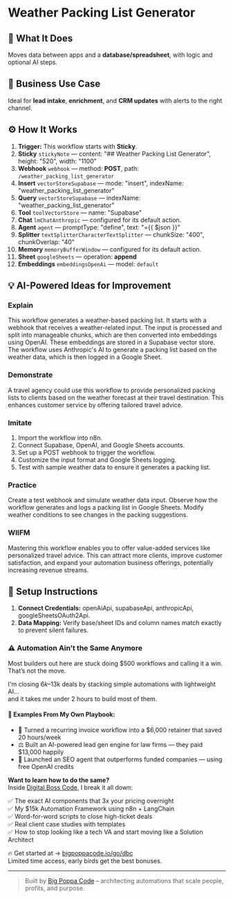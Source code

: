 # Weather Packing List Generator
  ## 🚀 What It Does
  Moves data between apps and a **database/spreadsheet**, with logic and optional AI steps.
  
  ## 💼 Business Use Case
  Ideal for **lead intake**, **enrichment**, and **CRM updates** with alerts to the right channel.
  
  ## ⚙️ How It Works
  1. **Trigger:** This workflow starts with **Sticky**.
  2. **Sticky** `stickyNote` — content: "## Weather Packing List Generator", height: "520", width: "1100"
3. **Webhook** `webhook` — method: **POST**, path: `/weather_packing_list_generator`
4. **Insert** `vectorStoreSupabase` — mode: "insert", indexName: "weather_packing_list_generator"
5. **Query** `vectorStoreSupabase` — indexName: "weather_packing_list_generator"
6. **Tool** `toolVectorStore` — name: "Supabase"
7. **Chat** `lmChatAnthropic` — configured for its default action.
8. **Agent** `agent` — promptType: "define", text: "={{ $json }}"
9. **Splitter** `textSplitterCharacterTextSplitter` — chunkSize: "400", chunkOverlap: "40"
10. **Memory** `memoryBufferWindow` — configured for its default action.
11. **Sheet** `googleSheets` — operation: **append**
12. **Embeddings** `embeddingsOpenAi` — model: `default`
  
  ## 💡 AI-Powered Ideas for Improvement
  ### Explain
This workflow generates a weather-based packing list. It starts with a webhook that receives a weather-related input. The input is processed and split into manageable chunks, which are then converted into embeddings using OpenAI. These embeddings are stored in a Supabase vector store. The workflow uses Anthropic's AI to generate a packing list based on the weather data, which is then logged in a Google Sheet.

### Demonstrate
A travel agency could use this workflow to provide personalized packing lists to clients based on the weather forecast at their travel destination. This enhances customer service by offering tailored travel advice.

### Imitate
1. Import the workflow into n8n.
2. Connect Supabase, OpenAI, and Google Sheets accounts.
3. Set up a POST webhook to trigger the workflow.
4. Customize the input format and Google Sheets logging.
5. Test with sample weather data to ensure it generates a packing list.

### Practice
Create a test webhook and simulate weather data input. Observe how the workflow generates and logs a packing list in Google Sheets. Modify weather conditions to see changes in the packing suggestions.

### WIIFM
Mastering this workflow enables you to offer value-added services like personalized travel advice. This can attract more clients, improve customer satisfaction, and expand your automation business offerings, potentially increasing revenue streams.
  
  ## 🔧 Setup Instructions
  1. **Connect Credentials:** openAiApi, supabaseApi, anthropicApi, googleSheetsOAuth2Api.
2. **Data Mapping:** Verify base/sheet IDs and column names match exactly to prevent silent failures.
  
### ⚠️ Automation Ain’t the Same Anymore

Most builders out here are stuck doing $500 workflows and calling it a win.  
That’s not the move.  

I'm closing $6k–$13k deals by stacking simple automations with lightweight AI...  
and it takes me under 2 hours to build most of them.

#### 🧠 Examples From My Own Playbook:
- 🔁 Turned a recurring invoice workflow into a $6,000 retainer that saved 20 hours/week  
- ⚖️ Built an AI-powered lead gen engine for law firms — they paid $13,000 happily  
- 🚀 Launched an SEO agent that outperforms funded companies — using free OpenAI credits  

**Want to learn how to do the same?**  
Inside [Digital Boss Code](https://bigpoppacode.io/go/dbc), I break it all down:

✅ The exact AI components that 3x your pricing overnight  
✅ My $15k Automation Framework using n8n + LangChain  
✅ Word-for-word scripts to close high-ticket deals  
✅ Real client case studies with templates  
✅ How to stop looking like a tech VA and start moving like a Solution Architect  

🔥 Get started at → [bigpoppacode.io/go/dbc](https://bigpoppacode.io/go/dbc)  
Limited time access, early birds get the best bonuses.

---
> Built by [Big Poppa Code](https://bigpoppacode.io) – architecting automations that scale people, profits, and purpose.
  